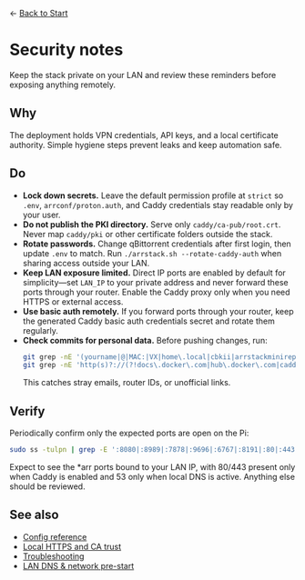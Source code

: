 ← [Back to Start](../README.md)

# Security notes

Keep the stack private on your LAN and review these reminders before exposing anything remotely.

## Why
The deployment holds VPN credentials, API keys, and a local certificate authority. Simple hygiene steps prevent leaks and keep automation safe.

## Do
- **Lock down secrets.** Leave the default permission profile at `strict` so `.env`, `arrconf/proton.auth`, and Caddy credentials stay readable only by your user.
- **Do not publish the PKI directory.** Serve only `caddy/ca-pub/root.crt`. Never map `caddy/pki` or other certificate folders outside the stack.
- **Rotate passwords.** Change qBittorrent credentials after first login, then update `.env` to match. Run `./arrstack.sh --rotate-caddy-auth` when sharing access outside your LAN.
- **Keep LAN exposure limited.** Direct IP ports are enabled by default for simplicity—set `LAN_IP` to your private address and never forward these ports through your router. Enable the Caddy proxy only when you need HTTPS or external access.
- **Use basic auth remotely.** If you forward ports through your router, keep the generated Caddy basic auth credentials secret and rotate them regularly.
- **Check commits for personal data.** Before pushing changes, run:
  ```bash
  git grep -nE '(yourname|@|MAC:|VX|home\.local|cbkii|arrstackminirepo)'
  git grep -nE 'http(s)?://(?!docs\.docker\.com|hub\.docker\.com|caddyserver\.com|proton\.me|tp-link|.*official.*|.*\.arpa)'
  ```
  This catches stray emails, router IDs, or unofficial links.

## Verify
Periodically confirm only the expected ports are open on the Pi:
```bash
sudo ss -tulpn | grep -E ':8080|:8989|:7878|:9696|:6767|:8191|:80|:443|:53'
```
Expect to see the *arr ports bound to your LAN IP, with 80/443 present only when Caddy is enabled and 53 only when local DNS is active. Anything else should be reviewed.

## See also
- [Config reference](config.md)
- [Local HTTPS and CA trust](https-and-ca.md)
- [Troubleshooting](troubleshooting.md)
- [LAN DNS & network pre-start](lan-dns-network-setup.md)
